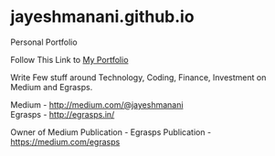 # jayeshmanani.github.io
Personal Portfolio 

Follow This Link to <a href= "http://jayeshmanani.github.io"> My Portfolio </a>

Write Few stuff around Technology, Coding, Finance, Investment on Medium and Egrasps.

Medium - http://medium.com/@jayeshmanani
<br>
Egrasps - http://egrasps.in/

Owner of Medium Publication - Egrasps Publication - https://medium.com/egrasps

